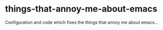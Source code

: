 # things-that-annoy-me-about-emacs
Configuration and code which fixes the things that annoy me about emacs...
